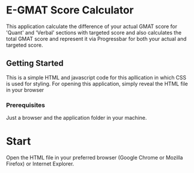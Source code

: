 # E-GMAT Score Calculator

This application calculate the difference of your actual GMAT score for 'Quant' and 'Verbal' sections with targeted score and also calculates the total GMAT score and represent it via Progressbar for both your actual and targeted score.

## Getting Started

This is a simple HTML and javascript code for this apllication in which CSS is used for styling. For opening this application, simply reveal the HTML file in your browser

### Prerequisites

Just a browser and the application folder in your machine.


# Start

 Open the HTML file in your preferred browser (Google Chrome or Mozilla Firefox) or Internet Explorer. 
